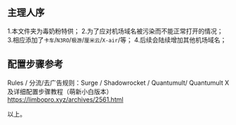 ## 主理人序
1.本文件夹为毒奶粉特供；
2.为了应对机场域名被污染而不能正常打开的情况；
3.相应添加了`卡车`/`N3RO`/`极游`/`厘米云`/`X-air`/等；
4.后续会陆续增加其他机场域名；
## 配置步骤参考
Rules / 分流/去广告规则：Surge / Shadowrocket / Quantumult/ Quantumult X 及详细配置步骤教程（萌新小白版本）
https://limbopro.xyz/archives/2561.html

以上。

